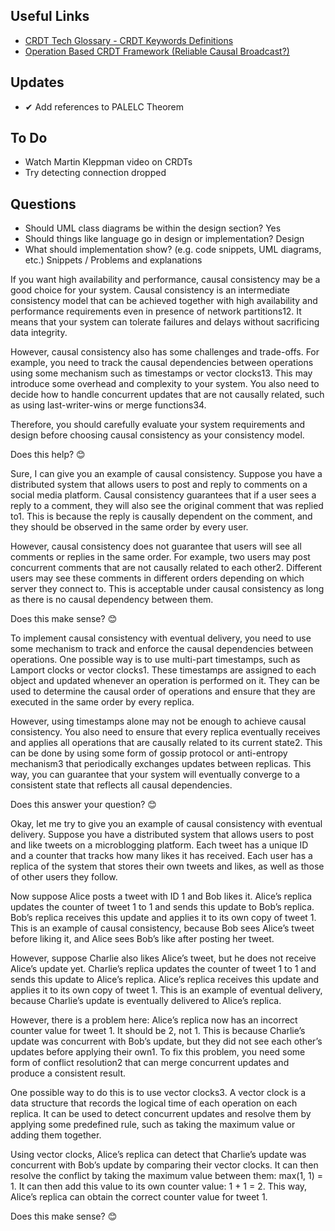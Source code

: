 ## Useful Links
* [CRDT Tech Glossary - CRDT Keywords Definitions](https://crdt.tech/glossary)
* [Operation Based CRDT Framework (Reliable Causal Broadcast?)](http://krasserm.github.io/2016/10/19/operation-based-crdt-framework/)


## Updates
- ✔ Add references to PALELC Theorem

## To Do
- Watch Martin Kleppman video on CRDTs
- Try detecting connection dropped 

## Questions 
- Should UML class diagrams be within the design section? Yes
- Should things like language go in design or implementation? Design
- What should implementation show? (e.g. code snippets, UML diagrams, etc.) Snippets / Problems and explanations


If you want high availability and performance, causal consistency may be a good choice for your system. Causal consistency is an intermediate consistency model that can be achieved together with high availability and performance requirements even in presence of network partitions12. It means that your system can tolerate failures and delays without sacrificing data integrity.

However, causal consistency also has some challenges and trade-offs. For example, you need to track the causal dependencies between operations using some mechanism such as timestamps or vector clocks13. This may introduce some overhead and complexity to your system. You also need to decide how to handle concurrent updates that are not causally related, such as using last-writer-wins or merge functions34.

Therefore, you should carefully evaluate your system requirements and design before choosing causal consistency as your consistency model.

Does this help? 😊

Sure, I can give you an example of causal consistency. Suppose you have a distributed system that allows users to post and reply to comments on a social media platform. Causal consistency guarantees that if a user sees a reply to a comment, they will also see the original comment that was replied to1. This is because the reply is causally dependent on the comment, and they should be observed in the same order by every user.

However, causal consistency does not guarantee that users will see all comments or replies in the same order. For example, two users may post concurrent comments that are not causally related to each other2. Different users may see these comments in different orders depending on which server they connect to. This is acceptable under causal consistency as long as there is no causal dependency between them.

Does this make sense? 😊

To implement causal consistency with eventual delivery, you need to use some mechanism to track and enforce the causal dependencies between operations. One possible way is to use multi-part timestamps, such as Lamport clocks or vector clocks1. These timestamps are assigned to each object and updated whenever an operation is performed on it. They can be used to determine the causal order of operations and ensure that they are executed in the same order by every replica.

However, using timestamps alone may not be enough to achieve causal consistency. You also need to ensure that every replica eventually receives and applies all operations that are causally related to its current state2. This can be done by using some form of gossip protocol or anti-entropy mechanism3 that periodically exchanges updates between replicas. This way, you can guarantee that your system will eventually converge to a consistent state that reflects all causal dependencies.

Does this answer your question? 😊

Okay, let me try to give you an example of causal consistency with eventual delivery. Suppose you have a distributed system that allows users to post and like tweets on a microblogging platform. Each tweet has a unique ID and a counter that tracks how many likes it has received. Each user has a replica of the system that stores their own tweets and likes, as well as those of other users they follow.

Now suppose Alice posts a tweet with ID 1 and Bob likes it. Alice’s replica updates the counter of tweet 1 to 1 and sends this update to Bob’s replica. Bob’s replica receives this update and applies it to its own copy of tweet 1. This is an example of causal consistency, because Bob sees Alice’s tweet before liking it, and Alice sees Bob’s like after posting her tweet.

However, suppose Charlie also likes Alice’s tweet, but he does not receive Alice’s update yet. Charlie’s replica updates the counter of tweet 1 to 1 and sends this update to Alice’s replica. Alice’s replica receives this update and applies it to its own copy of tweet 1. This is an example of eventual delivery, because Charlie’s update is eventually delivered to Alice’s replica.

However, there is a problem here: Alice’s replica now has an incorrect counter value for tweet 1. It should be 2, not 1. This is because Charlie’s update was concurrent with Bob’s update, but they did not see each other’s updates before applying their own1. To fix this problem, you need some form of conflict resolution2 that can merge concurrent updates and produce a consistent result.

One possible way to do this is to use vector clocks3. A vector clock is a data structure that records the logical time of each operation on each replica. It can be used to detect concurrent updates and resolve them by applying some predefined rule, such as taking the maximum value or adding them together.

Using vector clocks, Alice’s replica can detect that Charlie’s update was concurrent with Bob’s update by comparing their vector clocks. It can then resolve the conflict by taking the maximum value between them: max(1, 1) = 1. It can then add this value to its own counter value: 1 + 1 = 2. This way, Alice’s replica can obtain the correct counter value for tweet 1.

Does this make sense? 😊